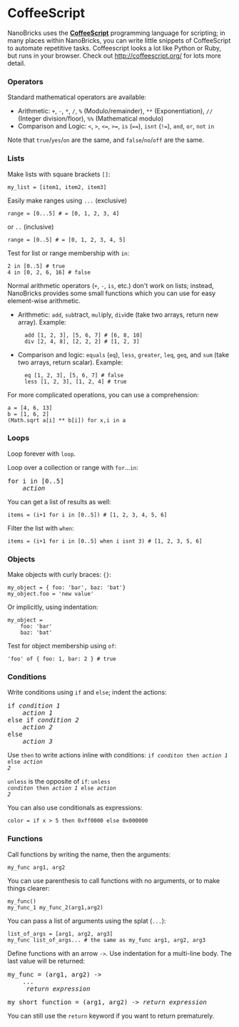 # CoffeeScript

NanoBricks uses the **[CoffeeScript](http://coffeescript.org/)** programming language
for scripting; in many places within NanoBricks, you can write little snippets of 
CoffeeScript to automate repetitive tasks. Coffeescript looks a lot like Python
or Ruby, but runs in your browser. Check out http://coffeescript.org/ for lots 
more detail.


### Operators

Standard mathematical operators are available:

- Arithmetic: `+`, `-`, `*`, `/`, `%` (Modulo/remainder), `**` (Exponentiation), `//` (Integer division/floor), `%%` (Mathematical modulo)
- Comparison and Logic: `<`, `>`, `<=`, `>=`, `is` (`==`), `isnt` (`!=`), `and`, `or`, `not` `in`

Note that `true`/`yes`/`on` are the same, and `false`/`no`/`off` are the same.


### Lists

Make lists with square brackets `[]`:
		
	my_list = [item1, item2, item3]

Easily make ranges using `...` (exclusive)

	range = [0...5] # = [0, 1, 2, 3, 4]

or `..` (inclusive)
	
	range = [0..5] # = [0, 1, 2, 3, 4, 5]

Test for list or range membership with `in`:

	2 in [0..5] # true
	4 in [0, 2, 6, 16] # false

Normal arithmetic operators (`+`, `-`, `is`, etc.) don't work on lists; instead, NanoBricks provides some small functions which you can use for easy element-wise arithmetic.

- Arithmetic: `add`, `sub`tract, `mul`iply, `div`ide (take two arrays, return new array). Example:
	
		add [1, 2, 3], [5, 6, 7] # [6, 8, 10]
		div [2, 4, 8], [2, 2, 2] # [1, 2, 3]

- Comparison and logic: `equals` (`eq`), `less`, `greater`, `leq`, `geq`, and `sum` (take two arrays, return scalar). Example:

		eq [1, 2, 3], [5, 6, 7] # false
		less [1, 2, 3], [1, 2, 4] # true

For more complicated operations, you can use a comprehension:
	
	a = [4, 6, 13]
	b = [1, 6, 2]
	(Math.sqrt a[i] ** b[i]) for x,i in a

### Loops

Loop forever with `loop`.
		
Loop over a collection or range with `for`...`in`:

<pre>
for i in [0..5]
	<var>action</var>
</pre>	

You can get a list of results as well:

	items = (i+1 for i in [0..5]) # [1, 2, 3, 4, 5, 6]

Filter the list with `when`:

	items = (i+1 for i in [0..5] when i isnt 3) # [1, 2, 3, 5, 6]


### Objects

Make objects with curly braces: `{}`:

	my_object = { foo: 'bar', baz: 'bat'}
	my_object.foo = 'new value'

Or implicitly, using indentation:

	my_object = 
		foo: 'bar'
		baz: 'bat'

Test for object membership using `of`:

	'foo' of { foo: 1, bar: 2 } # true


### Conditions

Write conditions using `if` and `else`; indent the actions:

<pre>
if <var>condition 1</var>
 	<var>action 1</var>
else if <var>condition 2</var>
 	<var>action 2</var>
else
 	<var>action 3</var>
</pre>

Use `then` to write actions inline with conditions: <code>if <var>conditon</var> then <var>action 1</var> else <var>action 2</var></code>

`unless` is the opposite of `if`: <code>unless <var>conditon</var> then <var>action 1</var> else <var>action 2</var></code>

You can also use conditionals as expressions:
		
	color = if x > 5 then 0xff0000 else 0x000000


### Functions

Call functions by writing the name, then the arguments:

	my_func arg1, arg2
	
You can use parenthesis to call functions with no arguments, or to make things clearer:

	my_func()
	my_func_1 my_func_2(arg1,arg2)
	

You can pass a list of arguments using the splat (`...`):
	
	list_of_args = [arg1, arg2, arg3]
	my_func list_of_args... # the same as my_func arg1, arg2, arg3

Define functions with an arrow `->`. Use indentation for a multi-line body. The last value will be returned:

<pre>
my_func = (arg1, arg2) ->
	...
	<var> return expression</var>
</pre>

<pre>my_short_function = (arg1, arg2) -> <var>return expression</var></pre>


You can still use the `return` keyword if you want to return prematurely. 

